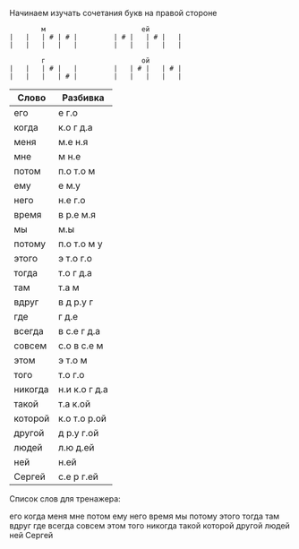 Начинаем изучать сочетания букв на правой стороне
```
        м                        ей
|   |   | # | # |         | # |   | # |   |
|   |   |   |   |         |   |   |   |   |

        г                        ой
|   |   | # |   |         |   | # |   | # |
|   |   |   | # |         |   |   |   |   |

```


| Слово | Разбивка |
| --- | --- |
| его | е г.о | 
| когда | к.о г д.а | 
| меня | м.е н.я | 
| мне | м н.е | 
| потом | п.о т.о м | 
| ему | е м.у | 
| него | н.е г.о | 
| время | в р.е м.я | 
| мы | м.ы | 
| потому | п.о т.о м у | 
| этого | э т.о г.о | 
| тогда | т.о г д.а | 
| там | т.а м | 
| вдруг | в д р.у г | 
| где | г д.е | 
| всегда | в с.е г д.а | 
| совсем | с.о в с.е м | 
| этом | э т.о м | 
| того | т.о г.о | 
| никогда | н.и к.о г д.а | 
| такой | т.а к.ой | 
| которой | к.о т.о р.ой | 
| другой | д р.у г.ой | 
| людей | л.ю д.ей | 
| ней | н.ей | 
| Сергей | с.е р г.ей | 

Список слов для тренажера:

его когда меня мне потом ему него время мы потому этого тогда там вдруг где всегда совсем этом того никогда такой которой другой людей ней Сергей
